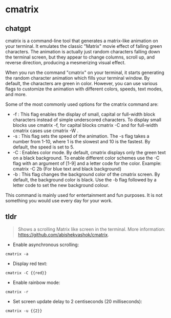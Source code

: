 # cmatrix 
## chatgpt 
cmatrix is a command-line tool that generates a matrix-like animation on your terminal. It emulates the classic "Matrix" movie effect of falling green characters. The animation is actually just random characters falling down the terminal screen, but they appear to change columns, scroll up, and reverse direction, producing a mesmerizing visual effect.

When you run the command "cmatrix" on your terminal, it starts generating the random character animation which fills your terminal window. By default, the characters are green in color. However, you can use various flags to customize the animation with different colors, speeds, text modes, and more.

Some of the most commonly used options for the cmatrix command are:

- -f : This flag enables the display of small, capital or full-width block characters instead of simple underscored characters. To display small blocks use cmatrix -f, for capital blocks cmatrix -C and for full-width cmatrix cases use cmatrix -W .
- -s : This flag sets the speed of the animation. The -s flag takes a number from 1-10, where 1 is the slowest and 10 is the fastest. By default, the speed is set to 5.
- -C : Enables color mode. By default, cmatrix displays only the green text on a black background. To enable different color schemes use the -C flag with an argument of [1-9] and a letter code for the color. Example: cmatrix -C 2b (For blue text and black background)
- -b : This flag changes the background color of the cmatrix screen. By default, the background color is black. Use the -b flag followed by a letter code to set the new background colour.

This command is mainly used for entertainment and fun purposes. It is not something you would use every day for your work. 

## tldr 
 
> Shows a scrolling Matrix like screen in the terminal.
> More information: <https://github.com/abishekvashok/cmatrix>.

- Enable asynchronous scrolling:

`cmatrix -a`

- Display red text:

`cmatrix -C {{red}}`

- Enable rainbow mode:

`cmatrix -r`

- Set screen update delay to 2 centiseconds (20 milliseconds):

`cmatrix -u {{2}}`
